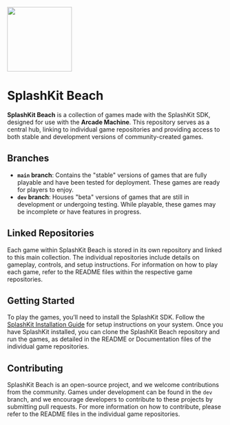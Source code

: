 <p align="left">
    <img width="150px" src="https://github.com/thoth-tech/.github/blob/main/images/splashkit.png"/>
</p>

# SplashKit Beach

**SplashKit Beach** is a collection of games made with the SplashKit SDK, designed for use with the **Arcade Machine**. This repository serves as a central hub, linking to individual game repositories and providing access to both stable and development versions of community-created games.

## Branches

- **`main` branch**: Contains the "stable" versions of games that are fully playable and have been tested for deployment. These games are ready for players to enjoy.
- **`dev` branch**: Houses "beta" versions of games that are still in development or undergoing testing. While playable, these games may be incomplete or have features in progress.

## Linked Repositories

Each game within SplashKit Beach is stored in its own repository and linked to this main collection. The individual repositories include details on gameplay, controls, and setup instructions. For information on how to play each game, refer to the README files within the respective game repositories.

## Getting Started

To play the games, you’ll need to install the SplashKit SDK. Follow the [SplashKit Installation Guide](https://splashkit.io/installation/) for setup instructions on your system. Once you have SplashKit installed, you can clone the SplashKit Beach repository and run the games, as detailed in the README or Documentation files of the individual game repositories.

## Contributing

SplashKit Beach is an open-source project, and we welcome contributions from the community. Games under development can be found in the `dev` branch, and we encourage developers to contribute to these projects by submitting pull requests. For more information on how to contribute, please refer to the README files in the individual game repositories.
